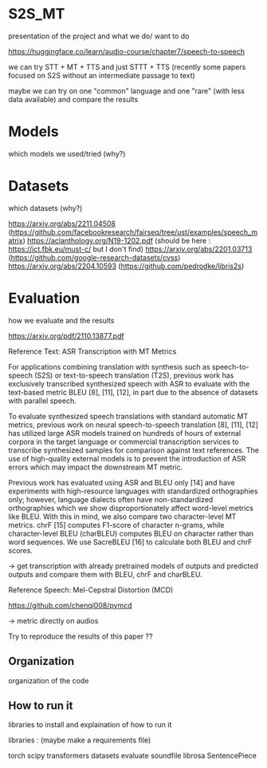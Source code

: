 # S2S_MT

presentation of the project and what we do/ want to do

https://huggingface.co/learn/audio-course/chapter7/speech-to-speech

we can try STT + MT + TTS  and just STTT + TTS  (recently some papers focused on S2S without an intermediate passage to text)

maybe we can try on one "common" language and one "rare" (with less data available) and compare the results

# Models
which models we used/tried (why?)

# Datasets
which datasets (why?)

https://arxiv.org/abs/2211.04508 (https://github.com/facebookresearch/fairseq/tree/ust/examples/speech_matrix)
https://aclanthology.org/N19-1202.pdf (should be here : https://ict.fbk.eu/must-c/   but I don't find)
https://arxiv.org/abs/2201.03713 (https://github.com/google-research-datasets/cvss)
https://arxiv.org/abs/2204.10593 (https://github.com/pedrodke/libris2s)

# Evaluation
how we evaluate and the results

https://arxiv.org/pdf/2110.13877.pdf

Reference Text: ASR Transcription with MT Metrics

For applications combining translation with synthesis such as speech-to-speech (S2S) or text-to-speech translation (T2S), previous work has exclusively transcribed synthesized speech with ASR to evaluate with the text-based metric BLEU [8], [11], [12], in part due to the absence of datasets with parallel speech.

To evaluate synthesized speech translations with standard automatic MT metrics, previous work on neural speech-to-speech translation [8], [11], [12] has utilized large ASR models trained on hundreds of hours of external corpora in the target language or commercial transcription services to transcribe synthesized samples for comparison against text references. The use of high-quality external models is to prevent the introduction of ASR errors which may impact the downstream MT metric.

Previous work has evaluated using ASR and BLEU only [14] and have experiments with high-resource languages with standardized orthographies only; however, language dialects often have non-standardized orthographies which we show disproportionately affect word-level metrics like BLEU. With this in mind, we also compare two character-level MT metrics. chrF [15] computes F1-score of character n-grams, while character-level BLEU (charBLEU) computes BLEU on character rather than word sequences. We use SacreBLEU [16] to calculate both BLEU and chrF scores.

-> get transcription with already pretrained models of outputs and predicted outputs and compare them with BLEU, chrF and charBLEU.


Reference Speech: Mel-Cepstral Distortion (MCD)

https://github.com/chenqi008/pymcd

-> metric directly on audios


Try to reproduce the results of this paper ??



## Organization

organization of the code

## How to run it

libraries to install and explaination of how to run it

libraries : (maybe make a requirements file)

torch
scipy
transformers
datasets
evaluate
soundfile
librosa
SentencePiece